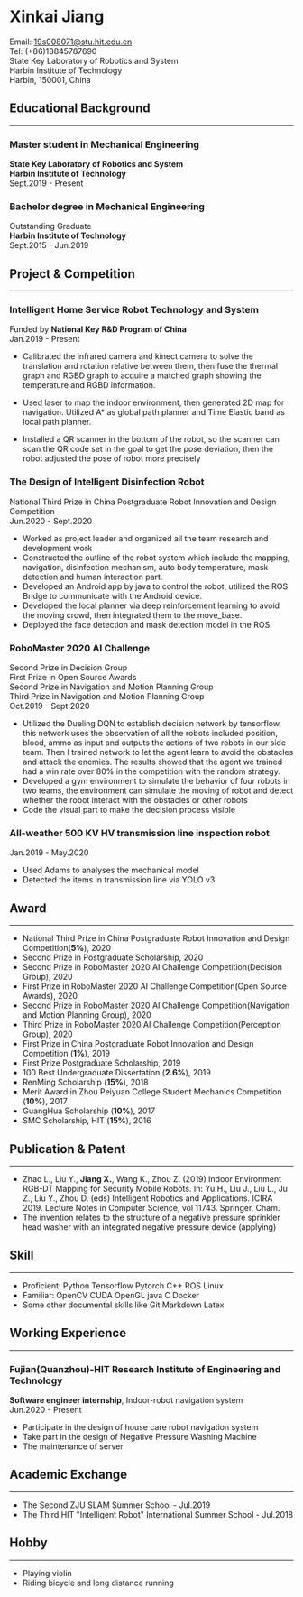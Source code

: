 # Xinkai Jiang

Email: 19s008071@stu.hit.edu.cn  
Tel: (+86)18845787690  
State Key Laboratory of Robotics and System  
Harbin Institute of Technology  
Harbin, 150001, China

## Educational Background

---

### Master student in Mechanical Engineering

**State Key Laboratory of Robotics and System**  
**Harbin Institute of Technology**  
Sept.2019 - Present  

### Bachelor degree in Mechanical Engineering

Outstanding Graduate  
**Harbin Institute of Technology**  
Sept.2015 - Jun.2019  

## Project & Competition

---

### **Intelligent Home Service Robot Technology and System**

Funded by **National Key R&D Program of China**  
Jan.2019 - Present

* Calibrated the infrared camera and kinect camera
to solve the translation and rotation relative between them,
then fuse the thermal graph and RGBD graph to acquire a
matched graph showing the temperature and RGBD information.

* Used laser to map the indoor environment, then generated
2D map for navigation. Utilized A* as global path planner and
Time Elastic band as local path planner.

* Installed a QR scanner in the bottom of the robot,
so the scanner can scan the QR code set in the goal to get the pose deviation,
then the robot adjusted the pose of robot more precisely

### **The Design of Intelligent Disinfection Robot**

National Third Prize in China Postgraduate Robot Innovation and Design Competition  
Jun.2020 - Sept.2020  

* Worked as project leader and organized all the team research and development work  
* Constructed the outline of the robot system which include
the mapping, navigation, disinfection mechanism,
auto body temperature, mask detection and human interaction part.
* Developed an Android app by java to control the robot,
utilized the ROS Bridge to communicate with the Android device.
* Developed the local planner via deep reinforcement learning
to avoid the moving crowd, then integrated them to the move_base.
* Deployed the face detection and mask detection model in the ROS.

### **RoboMaster 2020 AI Challenge**

Second Prize in Decision Group  
First Prize in Open Source Awards  
Second Prize in Navigation and Motion Planning Group  
Third Prize in Navigation and Motion Planning Group  
Oct.2019 - Sept.2020

* Utilized the Dueling DQN to establish decision network by tensorflow,
this network uses the observation of all the robots included
position, blood, ammo as input and
outputs the actions of two robots in our side team.
Then I trained network to let the agent learn to avoid the
obstacles and attack the enemies. The results showed that
the agent we trained had a win rate over 80% in the competition
with the random strategy.
* Developed a gym environment to simulate the behavior of
four robots in two teams, the environment can simulate the
moving of robot and detect whether the robot interact with
the obstacles or other robots
* Code the visual part to make the decision process visible

### **All-weather 500 KV HV transmission line inspection robot**

Jan.2019 - May.2020

* Used Adams to analyses the mechanical model
* Detected the items in transmission line via YOLO v3

## Award

---

* National Third Prize in China Postgraduate Robot Innovation and Design Competition(**5%**), 2020
* Second Prize in Postgraduate Scholarship, 2020  
* Second Prize in RoboMaster 2020 AI Challenge Competition(Decision Group), 2020  
* First Prize in RoboMaster 2020 AI Challenge Competition(Open Source Awards), 2020  
* Second Prize in RoboMaster 2020 AI Challenge Competition(Navigation and Motion Planning Group), 2020  
* Third Prize in RoboMaster 2020 AI Challenge Competition(Perception Group), 2020  
* First Prize in China Postgraduate Robot Innovation and Design Competition (**1%**), 2019  
* First Prize Postgraduate Scholarship, 2019  
* 100 Best Undergraduate Dissertation (**2.6%**), 2019  
* RenMing Scholarship (**15%**), 2018  
* Merit Award in Zhou Peiyuan College Student Mechanics Competition (**10%**), 2017
* GuangHua Scholarship (**10%**), 2017  
* SMC Scholarship, HIT (**15%**), 2016  

## Publication & Patent

---

* Zhao L., Liu Y., **Jiang X.**, Wang K., Zhou Z. (2019) Indoor Environment RGB-DT Mapping for Security Mobile Robots. In: Yu H., Liu J., Liu L., Ju Z., Liu Y., Zhou D. (eds) Intelligent Robotics and Applications. ICIRA 2019. Lecture Notes in Computer Science, vol 11743. Springer, Cham.
* The invention relates to the structure of a negative pressure sprinkler head washer with an integrated negative pressure device (applying)

## Skill

---

* Proficient: Python Tensorflow Pytorch C++ ROS Linux
* Familiar: OpenCV CUDA OpenGL java C Docker
* Some other documental skills like Git Markdown Latex

## Working Experience

---

### Fujian(Quanzhou)-HIT Research Institute of Engineering and Technology

**Software engineer internship**, Indoor-robot navigation system  
Jun.2020 - Present  

* Participate in the design of house care robot navigation system
* Take part in the design of Negative Pressure Washing Machine
* The maintenance of server

## Academic Exchange

---

* The Second ZJU SLAM Summer School - Jul.2019
* The Third HIT "Intelligent Robot" International Summer School - Jul.2018

## Hobby

---

* Playing violin
* Riding bicycle and long distance running
